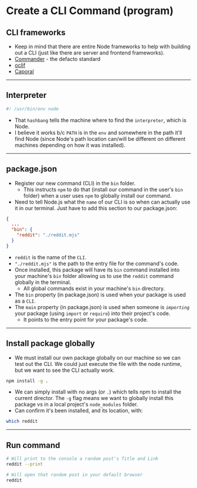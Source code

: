 # Create a CLI Command (program)

## CLI frameworks

- Keep in mind that there are entire Node frameworks to help with building out a CLI (just like there are server and frontend frameworks).
- [Commander](https://www.npmjs.com/package/commander) - the defacto standard
- [oclif](https://www.npmjs.com/package/oclif)
- [Caporal](https://www.npmjs.com/package/caporal)

---

## Interpreter

```js
#! /usr/bin/env node
```

- That `hashbang` tells the machine where to find the `interpreter`, which is Node.
- I believe it works b/c `PATH` is in the `env` and somewhere in the path it'll find Node (since Node's path location can/will be different on different machines depending on how it was installed).

---

## package.json

- Register our new command (CLI) in the `bin` folder.
  - This instructs `npm` to do that (install our command in the user's `bin` folder) when a user uses `npm` to globally install our command.
- Need to tell Node.js what the `name` of our CLI is so when can actually use it in our terminal. Just have to add this section to our package.json:

```json
{
  ...
  "bin": {
    "reddit": "./reddit.mjs"
  }
}
```

- `reddit` is the name of the `CLI`.
- `"./reddit.mjs"` is the path to the entry file for the command's code.
- Once installed, this package will have its `bin` command installed into your machine's `bin` folder allowing us to use the `reddit` command globally in the terminal.
  - All global commands exist in your machine's `bin` directory.
- The `bin` property (in package.json) is used when your package is used as a `CLI`.
- The `main` property (in package.json) is used when someone is _`importing`_ your package (using `import` or `require`) into their project's code.
  - It points to the entry point for your package's code.

---

## Install package globally

- We must install our own package globally on our machine so we can test out the CLI. We could just execute the file with the node runtime, but we want to see the CLI actually work.

```sh
npm install -g .
```

- We can simply install with no args (or `.`) which tells npm to install the current director. The `-g` flag means we want to globally install this package vs in a local project's `node_modules` folder.
- Can confirm it's been installed, and its location, with:

```sh
which reddit
```

---

## Run command

```sh
# Will print to the console a random post's Title and Link
reddit --print

# Will open that random post in your default browser
reddit
```
